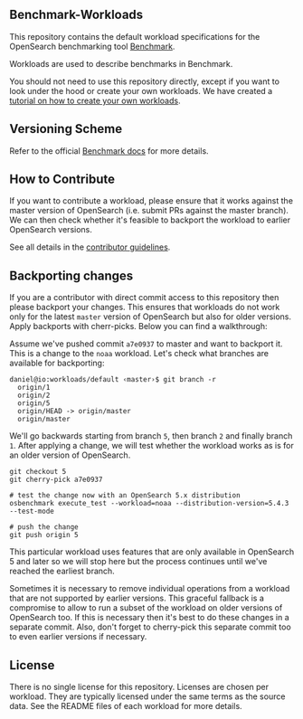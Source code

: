 Benchmark-Workloads
------------

This repository contains the default workload specifications for the OpenSearch benchmarking tool [Benchmark](https://github.com/opensearch-project/OpenSearch-Benchmark/blob/main/DEVELOPER_GUIDE.md).

Workloads are used to describe benchmarks in Benchmark.

You should not need to use this repository directly, except if you want to look under the hood or create your own workloads. We have created a [tutorial on how to create your own workloads](https://github.com/opensearch-project/OpenSearch-Benchmark/blob/main/DEVELOPER_GUIDE.md).

Versioning Scheme
-----------------

Refer to the official [Benchmark docs](https://github.com/opensearch-project/OpenSearch-Benchmark/blob/main/DEVELOPER_GUIDE.md) for more details.

How to Contribute
-----------------

If you want to contribute a workload, please ensure that it works against the master version of OpenSearch (i.e. submit PRs against the master branch). We can then check whether it's feasible to backport the workload to earlier OpenSearch versions.

See all details in the [contributor guidelines](https://github.com/opensearch-project/OpenSearch-Benchmark/blob/main/CONTRIBUTING.md).

Backporting changes
-------------------

If you are a contributor with direct commit access to this repository then please backport your changes. This ensures that workloads do not work only for the latest `master` version of OpenSearch but also for older versions. Apply backports with cherr-picks. Below you can find a walkthrough:

Assume we've pushed commit `a7e0937` to master and want to backport it. This is a change to the `noaa` workload. Let's check what branches are available for backporting:

```
daniel@io:workloads/default ‹master›$ git branch -r
  origin/1
  origin/2
  origin/5
  origin/HEAD -> origin/master
  origin/master
```

We'll go backwards starting from branch `5`, then branch `2` and finally branch `1`. After applying a change, we will test whether the workload works as is for an older version of OpenSearch.

```
git checkout 5
git cherry-pick a7e0937

# test the change now with an OpenSearch 5.x distribution
osbenchmark execute_test --workload=noaa --distribution-version=5.4.3 --test-mode

# push the change
git push origin 5
```

This particular workload uses features that are only available in OpenSearch 5 and later so we will stop here but the process continues until we've reached the earliest branch.

Sometimes it is necessary to remove individual operations from a workload that are not supported by earlier versions. This graceful fallback is a compromise to allow to run a subset of the workload on older versions of OpenSearch too. If this is necessary then it's best to do these changes in a separate commit. Also, don't forget to cherry-pick this separate commit too to even earlier versions if necessary.


License
-------

There is no single license for this repository. Licenses are chosen per workload. They are typically licensed under the same terms as the source data. See the README files of each workload for more details.